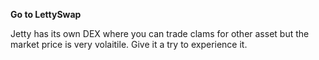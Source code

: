 **Go to LettySwap**

Jetty has its own DEX where you can trade clams for other asset but the market price is very volaitile. Give it a try to experience it.
